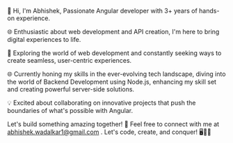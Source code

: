 👋 Hi, I'm Abhishek, Passionate Angular developer with 3+ years of hands-on experience.

🌐 Enthusiastic about web development and API creation, I'm here to bring digital experiences to life.

🚀 Exploring the world of web development and constantly seeking ways to create seamless, user-centric experiences. 

🌐 Currently honing my skills in the ever-evolving tech landscape, diving into the world of Backend Development using Node.js,
    enhancing my skill set and creating powerful server-side solutions.
    
💡 Excited about collaborating on innovative projects that push the boundaries of what's possible with Angular.

Let's build something amazing together! 🤝 Feel free to connect with me at abhishek.wadalkar1@gmail.com .
         Let's code, create, and conquer! 🖥️👨‍💻
